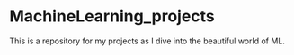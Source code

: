 ﻿# MachineLearning_projects

This is a repository for my projects as I dive into the beautiful world of ML.
